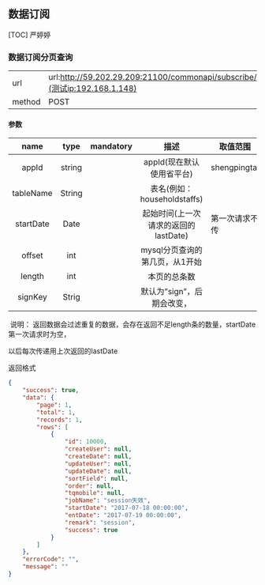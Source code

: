 ## 数据订阅
[TOC] 严婷婷



### 数据订阅分页查询

|        |                                          |
| ------ | ---------------------------------------- |
| url    | url:http://59.202.29.209:21100/commonapi/subscribe/searchTableListFromUserlogByDate](测试ip:192.168.1.148) |
| method | POST                                     |

#### 参数

|   name    |  type  | mandatory |           描述            | 取值范围         |      |
| :-------: | :----: | :-------: | :---------------------: | ------------ | :--: |
|   appId   | string |           |    appId(现在默认使用省平台)     | shengpingtai |      |
| tableName | String |           | 表名(例如：householdstaffs)  |              |      |
| startDate |  Date  |           | 起始时间(上一次请求的返回的lastDate) | 第一次请求不传      |      |
|  offset   |  int   |           |   mysql分页查询的第几页，从1开始    |              |      |
|  length   |  int   |           |         本页的总条数          |              |      |
|  signKey  | Strig  |           |    默认为”sign”，后期会改变，     |              |      |

​       说明：  返回数据会过滤重复的数据，会存在返回不足length条的数量，startDate第一次请求时为空，

以后每次传递用上次返回的lastDate

返回格式


```json
{
    "success": true,
    "data": {
        "page": 1,
        "total": 1,
        "records": 1,
        "rows": [
            {
                "id": 10000,
                "createUser": null,
                "createDate": null,
                "updateUser": null,
                "updateDate": null,
                "sortField": null,
                "order": null,
                "tqmobile": null,
                "jobName": "session失效",
                "startDate": "2017-07-18 00:00:00",
                "entDate": "2017-07-19 00:00:00",
                "remark": "session",
                "success": true
            }
        ]
    },
    "errorCode": "",
    "message": ""
}
```

